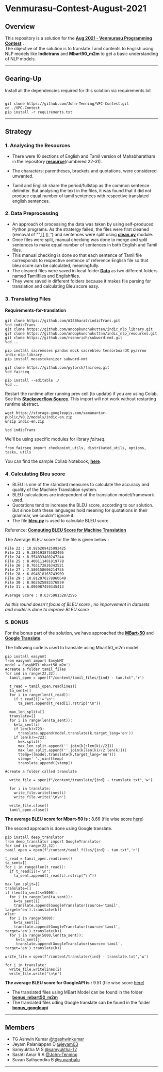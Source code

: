 # Venmurasu-Contest-August-2021

## Overview

This repository is a solution for the [**Aug 2021 - Venmurasu Programming Contest**](https://github.com/venmurasu-programming-team/Aug2021-contest) .  
The objective of the solution is to translate Tamil contents to English using NLP models like **Indictrans** and **Mbart50_m2m** to get a basic understanding of NLP models.  

___
## Gearing-Up
Install all the dependencies required for this solution via requirements.txt
```

git clone https://github.com/John-Tenning/VPC-Contest.git
cd ./VPC-Contest
pip install -r requirements.txt

```

___

## Strategy

### 1. Analysing the Resources

* There were 10 sections of English and Tamil version of Mahabharatham in the repository [**resource**](https://github.com/John-Tenning/VPC-Contest/tree/main/resources)(numbered 22-31).

* The characters: parentheses, brackets and quotations, were considered unwanted.

* Tamil and English share the period/fullstop as the common sentence delimiter. But analysing the text in the files, it was found that it did not produce equal number of tamil sentences with respective translated english sentences.


### 2. Data Preprocessing

*  An approach of processing the data was taken by using self-produced Python programs. As the stratergy failed, the files were first cleaned (removal of "",[],(),'') and sentences were split using [**clean.py**](https://github.com/John-Tenning/VPC-Contest/blob/main/clean.py) module.  
* Once files were split, manual checking was done to merge and split sentences to make equal number of sentences in both English and Tamil files.  
* This manual checking is done so that each sentence of Tamil file corresponds to respective sentence of reference English file so that bleu score can be calculated, meaningfully. 
* The cleaned files were saved in local folder [**Data**](https://github.com/John-Tenning/VPC-Contest/tree/main/Data) as two different folders named Tamilfiles and Englishfiles.  
* They were saved in different folders because it makes file parsing for translation and calculating Bleu score easy.  

### 3. Translating Files

#### Requirements-for-translation

```
git clone https://github.com/AI4Bharat/indicTrans.git
%cd indicTrans
git clone https://github.com/anoopkunchukuttan/indic_nlp_library.git
git clone https://github.com/anoopkunchukuttan/indic_nlp_resources.git
git clone https://github.com/rsennrich/subword-nmt.git
%cd ..

pip install sacremoses pandas mock sacrebleu tensorboardX pyarrow indic-nlp-library
pip install mosestokenizer subword-nmt

git clone https://github.com/pytorch/fairseq.git
%cd fairseq

pip install --editable ./
%cd ..
```

Restart the runtime after running prev cell (to update) if you are using Colab. See this [**Stackoverflow Source**](https://stackoverflow.com/questions/57838013/modulenotfounderror-after-successful-pip-install-in-google-colaboratory).
This import will not work without restarting runtime abstract.

```
wget https://storage.googleapis.com/samanantar-public/V0.2/models/indic-en.zip
unzip indic-en.zip

%cd indicTrans
```

We'll be using specific modules for library *fairseq*.

```
from fairseq import checkpoint_utils, distributed_utils, options, tasks, utils
```

You can find the sample Collab Notebook, [**here**](https://colab.research.google.com/drive/1UByeetC68GibBxZq_wxVu4JxqVmdWvzY?usp=sharing).

### 4. Calculating Bleu score

* BLEU is one of the standard measures to calculate the accuracy and quality of the Machine Translation system. 
* BLEU calculations are independent of the translation model/framework used.
* Quotations tend to increase the BLEU score, according to our solution. But since both these languages hold meaning for quotations in their grammar, we couldn't ignore it.
* The file [**bleu.py**](https://github.com/John-Tenning/VPC-Contest/blob/main/bleu.py) is used to calculate BLEU score

Reference: [**Computing BLEU Score for Machine Translation**](https://blog.machinetranslation.io/compute-bleu-score/)

The Average BLEU score for the file is given below :
```
File 22 : 10.926209425092425
File 23 : 9.389193875582405
File 24 : 8.554833408247244
File 25 : 8.400111401819778
File 26 : 8.765172826342521
File 27 : 7.580158606214755
File 28 : 6.894618163743909
File 29 : 10.812070278960649
File 30 : 8.962625883376859
File 31 : 6.090987459345413

Average Score : 8.637598132872595
```
*As this round doesn't focus of BLEU score , no imporvement in datasets and model is done to improve BLEU score*

### 5. BONUS

For the bonus part of the solution, we have approached the [**MBart-50**](https://huggingface.co/transformers/v3.5.1/model_doc/mbart.html) and [**Google Translate**](https://py-googletrans.readthedocs.io/en/latest/).

The following code is used to translate using Mbart50_m2m model.

```
pip install easynmt
from easynmt import EasyNMT
model = EasyNMT('mbart50_m2m')
#create a folder tamil_files
for ind in range(22,32):
  tamil_open = open(f"/content/tamil_files/{ind} - tam.txt",'r')

  t_read = tamil_open.readlines()
  ta_sent=[]
  for i in range(len(t_read)):
    if t_read[i]!='\n':
      ta_sent.append(t_read[i].rstrip("\n"))
      
  max_len_split=[]
  translate=[]
  for i in range(len(ta_sent)):
    k=ta_sent[i]
    if len(k)<723:
      translate.append(model.translate(k,target_lang='en'))
    if len(k)>=723:
      k=k.split()
      max_len_split.append(''.join(k[:len(k)//2]))
      max_len_split.append(''.join(k[len(k)//2:len(k)]))
      ttemp=((model.translate(k,target_lang='en')))
      stemp=' '.join(ttemp)
      translate.append([stemp])

#create a folder called translate

  write_file = open(f"/content/translate/{ind} - translate.txt",'w')

  for i in translate:
    write_file.writelines(i)
    write_file.write('\n\n')

  write_file.close()
  tamil_open.close()
  ```
  **The average BLEU score for Mbart-50 is :** 8.66 (file wise score [here](https://github.com/John-Tenning/VPC-Contest/blob/main/bonus_mbart50_m2m/mbart_bleu.txt))  
  
  The second approach is done using Google translate.
  
  ```
  pip install deep_translator
  from deep_translator import GoogleTranslator
  for ind in range(22,32):
  tamil_open = open(f"/content/tamil_files/{ind} - tam.txt",'r')

  t_read = tamil_open.readlines()
  ta_sent=[]
  for i in range(len(t_read)):
    if t_read[i]!='\n':
      ta_sent.append(t_read[i].rstrip("\n"))
      
  max_len_split=[]
  translate=[]
  if (len(ta_sent)<=5000):
    for i in range(len(ta_sent)):
      k=ta_sent[i]
      translate.append(GoogleTranslator(source='tamil', target='en').translate(k))
  else:
    for i in range(5000):
      k=ta_sent[i]
      translate.append(GoogleTranslator(source='tamil', target='en').translate(k))
    for j in range(5000,len(ta_sent)):
       k=ta_sent[j]
       translate.append(GoogleTranslator(source='tamil', target='en').translate(k))

  write_file = open(f"/content/translate/{ind} - translate.txt",'w')

  for i in translate:
    write_file.writelines(i)
    write_file.write('\n\n')
```
 **The average BLEU score for GoogleAPI is :** 9.51 (file wise score [here](https://github.com/John-Tenning/VPC-Contest/blob/main/bonus_googleapi/googleapi_bleu.txt))  

* The translated files using MBart Model can be found in the folder [**bonus_mbart50_m2m**](https://github.com/John-Tenning/VPC-Contest/tree/main/bonus_mbart50_m2m)
* The translated files uding Google translate can be found in the folder [**bonus_googleapi**](https://github.com/John-Tenning/VPC-Contest/tree/main/bonus_googleapi)
___
## Members

* TG Ashwin Kumar       [@tgashwinkumar](https://github.com/tgashwinkumar)
* Jeyam Palaniappan D   [@jeyam03](https://github.com/jeyam03)
* Samyuktha M S         [@samyuktha-12](https://github.com/samyuktha-12)
* Sashti Amar R A       [@John-Tenning](https://github.com/John-Tenning)
* Suvan Sathyendira B    [@suvanbalu](https://github.com/suvanbalu)

___
